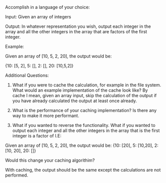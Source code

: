 Accomplish in a language of your choice:

Input: Given an array of integers

Output: In whatever representation you wish, output each integer in the array and all the other integers in the array that are
factors of the first integer.  

Example:

  Given an array of [10, 5, 2, 20], the output would be:

{10: [5, 2], 5: [], 2: [], 20: [10,5,2]}

Additional Questions: 

1.  What if you were to cache the calculation, for example in the file system.  What would an example implementation
of the cache look like?  By cache I mean, given an array input, skip the calculation of the output if you have already
calculated the output at least once already.

2.  What is the performance of your caching implementation?  Is there any way to make it more performant.

3.  What if you wanted to reverse the functionality.  What if you wanted to output each integer and all the other integers in the 
array that is the first integer is a factor of I.E:

Given an array of [10, 5, 2, 20], the output would be:
{10: [20], 5: [10,20], 2: [10, 20], 20: []}

Would this change your caching algorithim?

With caching, the output should be the same except the calculations are not performed.
